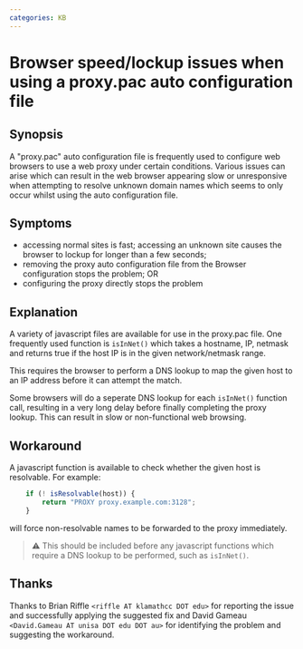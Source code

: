 ```yaml
---
categories: KB
---
```

# Browser speed/lockup issues when using a proxy.pac auto configuration file

## Synopsis

A "proxy.pac" auto configuration file is frequently used to configure
web browsers to use a web proxy under certain conditions. Various issues
can arise which can result in the web browser appearing slow or
unresponsive when attempting to resolve unknown domain names which seems
to only occur whilst using the auto configuration file.

## Symptoms

- accessing normal sites is fast; accessing an unknown site causes the
    browser to lockup for longer than a few seconds;
- removing the proxy auto configuration file from the Browser
    configuration stops the problem; OR
- configuring the proxy directly stops the problem

## Explanation

A variety of javascript files are available for use in the proxy.pac
file. One frequently used function is `isInNet()` which takes a
hostname, IP, netmask and returns true if the host IP is in the given
network/netmask range.

This requires the browser to perform a DNS lookup to map the given host
to an IP address before it can attempt the match.

Some browsers will do a seperate DNS lookup for each `isInNet()`
function call, resulting in a very long delay before finally completing
the proxy lookup. This can result in slow or non-functional web
browsing.

## Workaround

A javascript function is available to check whether the given host is
resolvable.
For example:
```javascript
    if (! isResolvable(host)) {
        return "PROXY proxy.example.com:3128";
    }
```

will force non-resolvable names to be forwarded to the proxy
immediately.

> :warning:
    This should be included before any javascript functions which
    require a DNS lookup to be performed, such as `isInNet()`.

## Thanks

Thanks to Brian Riffle `<riffle AT klamathcc DOT edu>` for reporting the
issue and successfully applying the suggested fix and David Gameau
`<David.Gameau AT unisa DOT edu DOT au>` for identifying the problem and
suggesting the workaround.


